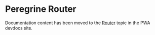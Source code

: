 # Peregrine Router

Documentation content has been moved to the [Router][] topic in the PWA devdocs site.

[Router]: https://pwastudio.io/peregrine/reference/router/

